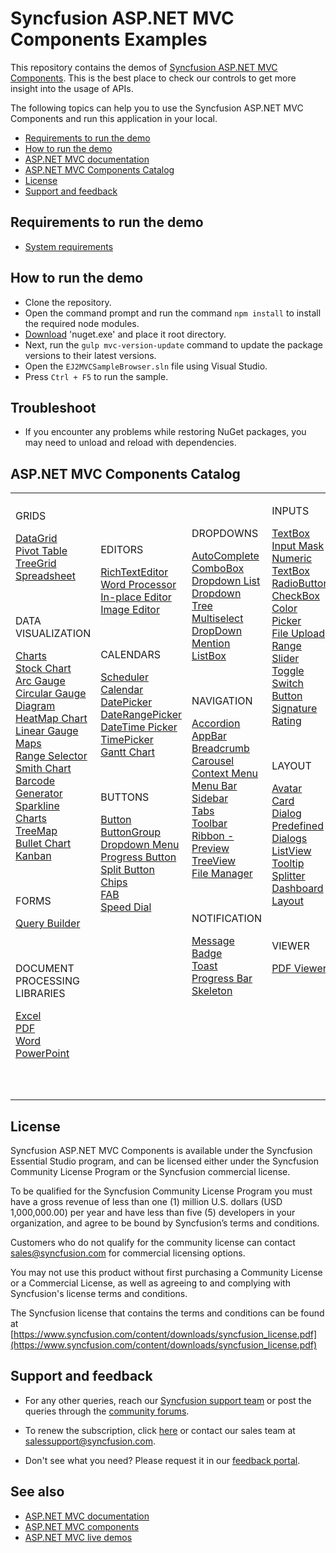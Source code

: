 # Syncfusion ASP.NET MVC Components Examples  

This repository contains the demos of [Syncfusion ASP.NET MVC Components](https://www.syncfusion.com/aspnet-mvc-ui-controls/). This is the best place to check our controls to get more insight into the usage of APIs.

The following topics can help you to use the Syncfusion ASP.NET MVC Components and run this application in your local.

* [Requirements to run the demo](#requirements-to-run-the-demo)
* [How to run the demo](#how-to-run-the-demo)
* [ASP.NET MVC documentation](https://ej2.syncfusion.com/aspnetmvc/documentation/introduction)
* [ASP.NET MVC Components Catalog](#aspnet-mvc-components-catalog)
* [License](#license)
* [Support and feedback](#support-and-feedback)

## Requirements to run the demo

* [System requirements](https://ej2.syncfusion.com/aspnetmvc/documentation/system-requirements/)

## How to run the demo

* Clone the repository.
* Open the command prompt and run the command `npm install` to install the required node modules.
* [Download](https://www.nuget.org/downloads) 'nuget.exe' and place it root directory.
* Next, run the `gulp mvc-version-update` command to update the package versions to their latest versions.
* Open the `EJ2MVCSampleBrowser.sln` file using Visual Studio.
* Press `Ctrl + F5` to run the sample.

## Troubleshoot

* If you encounter any problems while restoring NuGet packages, you may need to unload and reload with dependencies.

## ASP.NET MVC Components Catalog

<table id="table">
    <tbody>
        <colgroup>
            <col style="width: 220px">
            <col style="width: 260px">
            <col style="width: 220px">
            <col style="width: 220px">
        </colgroup>
    </tbody>
    <tr>
        <td>
            <p></p>
            <div><p class="controlcategory">GRIDS</p></div>
            <div class="controlanchorlink"><a target="_self" href="https://ej2.syncfusion.com/aspnetmvc/documentation/grid/getting-started-mvc">DataGrid</a></div>
            <div class="controlanchorlink"><a target="_self" href="https://ej2.syncfusion.com/aspnetmvc/documentation/pivot-table/getting-started">Pivot Table</a></div>
            <div class="controlanchorlink"><a target="_self" href="https://ej2.syncfusion.com/aspnetmvc/documentation/tree-grid/getting-started-mvc">TreeGrid</a></div>
            <div class="controlanchorlink"><a target="_self" href="https://ej2.syncfusion.com/aspnetmvc/documentation/spreadsheet/getting-started-mvc">Spreadsheet</a></div>
            <p>&nbsp;</p>
            <div><p class="controlcategory">DATA VISUALIZATION</p></div>
            <div class="controlanchorlink"><a target="_self" href="https://ej2.syncfusion.com/aspnetmvc/documentation/chart/getting-started">Charts</a></div>
            <div class="controlanchorlink"><a target="_self" href="https://ej2.syncfusion.com/aspnetmvc/documentation/stock-chart/getting-started">Stock Chart</a></div>
            <div class="controlanchorlink"><a target="_self" href="https://ej2.syncfusion.com/aspnetmvc/documentation/circular-gauge/getting-started">Arc Gauge</a></div>
            <div class="controlanchorlink"><a target="_self" href="https://ej2.syncfusion.com/aspnetmvc/documentation/circular-gauge/getting-started">Circular Gauge</a></div>
            <div class="controlanchorlink"><a target="_self" href="https://ej2.syncfusion.com/aspnetmvc/documentation/diagram/getting-started">Diagram</a></div>
            <div class="controlanchorlink"><a target="_self" href="https://ej2.syncfusion.com/aspnetmvc/documentation/heatmap-chart/getting-started">HeatMap Chart</a></div>
            <div class="controlanchorlink"><a target="_self" href="https://ej2.syncfusion.com/aspnetmvc/documentation/linear-gauge/getting-started">Linear Gauge</a></div>
            <div class="controlanchorlink"><a target="_self" href="https://ej2.syncfusion.com/aspnetmvc/documentation/maps/getting-started">Maps</a></div>
            <div class="controlanchorlink"><a target="_self" href="https://ej2.syncfusion.com/aspnetmvc/documentation/range-navigator/getting-started">Range Selector</a></div>
            <div class="controlanchorlink"><a target="_self" href="https://ej2.syncfusion.com/aspnetmvc/documentation/smithchart/getting-started">Smith Chart</a></div>
            <div class="controlanchorlink"><a target="_self" href="https://ej2.syncfusion.com/aspnetmvc/documentation/barcode/getting-started">Barcode Generator</a></div>
            <div class="controlanchorlink"><a target="_self" href="https://ej2.syncfusion.com/aspnetmvc/documentation/sparkline/getting-started">Sparkline Charts</a></div>
            <div class="controlanchorlink"><a target="_self" href="https://ej2.syncfusion.com/aspnetmvc/documentation/treemap/getting-started">TreeMap</a></div>
            <div class="controlanchorlink"><a target="_self" href="https://ej2.syncfusion.com/aspnetmvc/documentation/bullet-chart/getting-started">Bullet Chart</a></div>
            <div class="controlanchorlink"><a target="_self" href="https://ej2.syncfusion.com/aspnetmvc/documentation/kanban/getting-started">Kanban</a></div>
            <p>&nbsp;</p>
            <div><p class="controlcategory">FORMS</p></div>
            <div class="controlanchorlink"><a target="_self" href="https://ej2.syncfusion.com/aspnetmvc/documentation/query-builder/getting-started">Query Builder</a></div>
            <p>&nbsp;</p>
            <div><p class="controlcategory">DOCUMENT PROCESSING LIBRARIES</p></div>
            <div class="controlanchorlink"><a target="_self" href="https://help.syncfusion.com/file-formats/xlsio/create-read-edit-excel-files-in-asp-net-mvc-c-sharp">Excel</a></div>
            <div class="controlanchorlink"><a target="_self" href="https://help.syncfusion.com/file-formats/pdf/create-pdf-file-in-asp-net-mvc">PDF</a></div>
            <div class="controlanchorlink"><a target="_self" href="https://help.syncfusion.com/file-formats/docio/create-word-document-in-asp-net-mvc">Word</a></div>
            <div class="controlanchorlink"><a target="_self" href="https://help.syncfusion.com/file-formats/presentation/create-read-edit-powerpoint-files-in-asp-net-mvc">PowerPoint</a></div>
            <p>&nbsp;</p>
        </td>
        <td>
            <p></p>
            <div><p class="controlcategory">EDITORS</p></div>
            <div class="controlanchorlink"><a target="_self" href="https://ej2.syncfusion.com/aspnetmvc/documentation/rich-text-editor/getting-started">RichTextEditor</a></div>
            <div class="controlanchorlink"><a target="_self" href="https://ej2.syncfusion.com/aspnetmvc/documentation/document-editor/getting-started">Word Processor</a></div>
            <div class="controlanchorlink"><a target="_self" href="https://ej2.syncfusion.com/aspnetmvc/documentation/in-place-editor/getting-started">In-place Editor</a></div>
            <div class="controlanchorlink"><a target="_self" href="https://ej2.syncfusion.com/aspnetmvc/documentation/image-editor/getting-started">Image Editor</a></div>
            <p>&nbsp;</p>
            <div><p class="controlcategory">CALENDARS</p></div>
            <div class="controlanchorlink"><a target="_self" href="https://ej2.syncfusion.com/aspnetmvc/documentation/schedule/getting-started">Scheduler</a></div>
            <div class="controlanchorlink"><a target="_self" href="https://ej2.syncfusion.com/aspnetmvc/documentation/calendar/getting-started">Calendar</a></div>
            <div class="controlanchorlink"><a target="_self" href="https://ej2.syncfusion.com/aspnetmvc/documentation/datepicker/getting-started">DatePicker</a></div>
            <div class="controlanchorlink"><a target="_self" href="https://ej2.syncfusion.com/aspnetmvc/documentation/daterangepicker/getting-started">DateRangePicker</a></div>
            <div class="controlanchorlink"><a target="_self" href="https://ej2.syncfusion.com/aspnetmvc/documentation/datetimepicker/getting-started">DateTime Picker</a></div>
            <div class="controlanchorlink"><a target="_self" href="https://ej2.syncfusion.com/aspnetmvc/documentation/timepicker/getting-started">TimePicker</a></div>
            <div class="controlanchorlink"><a target="_self" href="https://ej2.syncfusion.com/aspnetmvc/documentation/gantt/getting-started">Gantt Chart</a></div>
            <p>&nbsp;</p>
            <div><p class="controlcategory">BUTTONS</p></div>
            <div class="controlanchorlink"><a target="_self" href="https://ej2.syncfusion.com/aspnetmvc/documentation/button/getting-started">Button</a></div>
            <div class="controlanchorlink"><a target="_self" href="https://ej2.syncfusion.com/aspnetmvc/documentation/button-group/getting-started">ButtonGroup</a></div>
            <div class="controlanchorlink"><a target="_self" href="https://ej2.syncfusion.com/aspnetmvc/documentation/drop-down-button/getting-started">Dropdown Menu</a></div>
            <div class="controlanchorlink"><a target="_self" href="https://ej2.syncfusion.com/aspnetmvc/documentation/progress-button/getting-started">Progress Button</a></div>
            <div class="controlanchorlink"><a target="_self" href="https://ej2.syncfusion.com/aspnetmvc/documentation/split-button/getting-started">Split Button</a></div>
            <div class="controlanchorlink"><a target="_self" href="https://ej2.syncfusion.com/aspnetmvc/documentation/chips/getting-started">Chips</a></div>
            <div class="controlanchorlink"><a target="_self" href="https://ej2.syncfusion.com/aspnetmvc/documentation/floating-action-button/getting-started">FAB</a></div>
            <div class="controlanchorlink"><a target="_self" href="https://ej2.syncfusion.com/aspnetmvc/documentation/speeddial/getting-started">Speed Dial</a></div>
            <p>&nbsp;</p>
            <p>&nbsp;</p>
            <p>&nbsp;</p>
            <p>&nbsp;</p>
            <p>&nbsp;</p>
            <p>&nbsp;</p>
        </td>
        <td>
            <p></p>
            <div><p class="controlcategory">DROPDOWNS</p></div>
            <div class="controlanchorlink"><a target="_self" href="https://ej2.syncfusion.com/aspnetmvc/documentation/auto-complete/getting-started">AutoComplete</a></div>
            <div class="controlanchorlink"><a target="_self" href="https://ej2.syncfusion.com/aspnetmvc/documentation/combo-box/getting-started">ComboBox</a></div>
            <div class="controlanchorlink"><a target="_self" href="https://ej2.syncfusion.com/aspnetmvc/documentation/drop-down-list/getting-started">Dropdown List</a></div>
            <div class="controlanchorlink"><a target="_self" href="https://ej2.syncfusion.com/aspnetmvc/documentation/drop-down-tree/getting-started">Dropdown Tree</a></div>
            <div class="controlanchorlink"><a target="_self" href="https://ej2.syncfusion.com/aspnetmvc/documentation/multi-select/getting-started">Multiselect DropDown</a></div>
            <div class="controlanchorlink"><a target="_self" href="https://ej2.syncfusion.com/aspnetmvc/documentation/mention/getting-started">Mention</a></div>
            <div class="controlanchorlink"><a target="_self" href="https://ej2.syncfusion.com/aspnetmvc/documentation/list-box/getting-started-mvc">ListBox</a></div>
            <p>&nbsp;</p>
            <div><p class="controlcategory">NAVIGATION</p></div>
            <div class="controlanchorlink"><a target="_self" href="https://ej2.syncfusion.com/aspnetmvc/documentation/accordion/getting-started">Accordion</a></div>
            <div class="controlanchorlink"><a target="_self" href="https://ej2.syncfusion.com/aspnetmvc/documentation/appbar/getting-started">AppBar</a></div>
            <div class="controlanchorlink"><a target="_self" href="https://ej2.syncfusion.com/aspnetmvc/documentation/breadcrumb/getting-started">Breadcrumb</a></div>
            <div class="controlanchorlink"><a target="_self" href="https://ej2.syncfusion.com/aspnetmvc/documentation/carousel/getting-started">Carousel</a></div>
            <div class="controlanchorlink"><a target="_self" href="https://ej2.syncfusion.com/aspnetmvc/documentation/context-menu/getting-started">Context Menu</a></div>
            <div class="controlanchorlink"><a target="_self" href="https://ej2.syncfusion.com/aspnetmvc/documentation/menu/getting-started">Menu Bar</a></div>
            <div class="controlanchorlink"><a target="_self" href="https://ej2.syncfusion.com/aspnetmvc/documentation/sidebar/getting-started">Sidebar</a></div>
            <div class="controlanchorlink"><a target="_self" href="https://ej2.syncfusion.com/aspnetmvc/documentation/tab/getting-started">Tabs</a></div>
            <div class="controlanchorlink"><a target="_self" href="https://ej2.syncfusion.com/aspnetmvc/documentation/toolbar/getting-started">Toolbar</a></div>
            <div class="controlanchorlink"><a target="_self" href="https://ej2.syncfusion.com/aspnetmvc/documentation/ribbon/getting-started">Ribbon - Preview</a></div>
            <div class="controlanchorlink"><a target="_self" href="https://ej2.syncfusion.com/aspnetmvc/documentation/treeview/getting-started">TreeView</a></div>
            <div class="controlanchorlink"><a target="_self" href="https://ej2.syncfusion.com/aspnetmvc/documentation/file-manager/getting-started">File Manager</a></div>
            <p>&nbsp;</p>
            <div><p class="controlcategory">NOTIFICATION</p></div>
            <div class="controlanchorlink"><a target="_self" href="https://ej2.syncfusion.com/aspnetmvc/documentation/message/getting-started">Message</a></div>
            <div class="controlanchorlink"><a target="_self" href="https://ej2.syncfusion.com/aspnetmvc/documentation/badge/getting-started-asp-mvc">Badge</a></div>
            <div class="controlanchorlink"><a target="_self" href="https://ej2.syncfusion.com/aspnetmvc/documentation/toast/getting-started">Toast</a></div>
            <div class="controlanchorlink"><a target="_self" href="https://ej2.syncfusion.com/aspnetmvc/documentation/progress-bar/getting-started">Progress Bar</a></div>
            <div class="controlanchorlink"><a target="_self" href="https://ej2.syncfusion.com/aspnetmvc/documentation/skeleton/getting-started">Skeleton</a></div>
            <p>&nbsp;</p>
            <p>&nbsp;</p>
            <p>&nbsp;</p>
        </td>
        <td>
            <div><p class="controlcategory">INPUTS</p></div>
            <div class="controlanchorlink"><a target="_self" href="https://ej2.syncfusion.com/aspnetmvc/documentation/textbox/getting-started">TextBox</a></div>
            <div class="controlanchorlink"><a target="_self" href="https://ej2.syncfusion.com/aspnetmvc/documentation/maskedtextbox/getting-started/">Input Mask</a></div>
            <div class="controlanchorlink"><a target="_self" href="https://ej2.syncfusion.com/aspnetmvc/documentation/numerictextbox/getting-started">Numeric TextBox</a></div>
            <div class="controlanchorlink"><a target="_self" href="https://ej2.syncfusion.com/aspnetmvc/documentation/radio-button/getting-started">RadioButton</a></div>
            <div class="controlanchorlink"><a target="_self" href="https://ej2.syncfusion.com/aspnetmvc/documentation/check-box/getting-started">CheckBox</a></div>
            <div class="controlanchorlink"><a target="_self" href="https://ej2.syncfusion.com/aspnetmvc/documentation/color-picker/getting-started">Color Picker</a></div>
            <div class="controlanchorlink"><a target="_self" href="https://ej2.syncfusion.com/aspnetmvc/documentation/uploader/getting-started">File Upload</a></div>
            <div class="controlanchorlink"><a target="_self" href="https://ej2.syncfusion.com/aspnetmvc/documentation/range-slider/getting-started">Range Slider</a></div>
            <div class="controlanchorlink"><a target="_self" href="https://ej2.syncfusion.com/aspnetmvc/documentation/switch/getting-started">Toggle Switch Button</a></div>
            <div class="controlanchorlink"><a target="_self" href="https://ej2.syncfusion.com/aspnetmvc/documentation/signature/getting-started">Signature</a></div>
            <div class="controlanchorlink"><a target="_self" href="https://ej2.syncfusion.com/aspnetmvc/documentation/rating/getting-started">Rating</a></div>
            <p>&nbsp;</p>
            <div><p class="controlcategory">LAYOUT</p></div>
            <div class="controlanchorlink"><a target="_self" href="https://ej2.syncfusion.com/aspnetmvc/documentation/avatar/getting-started-asp-mvc">Avatar</a></div>
            <div class="controlanchorlink"><a target="_self" href="https://ej2.syncfusion.com/aspnetmvc/documentation/card/getting-started">Card</a></div>
            <div class="controlanchorlink"><a target="_self" href="https://ej2.syncfusion.com/aspnetmvc/documentation/dialog/getting-started">Dialog</a></div>
            <div class="controlanchorlink"><a target="_self" href="https://ej2.syncfusion.com/aspnetmvc/documentation/predefined-dialogs/getting-started">Predefined Dialogs</a></div>
            <div class="controlanchorlink"><a target="_self" href="https://ej2.syncfusion.com/aspnetmvc/documentation/listview/getting-started">ListView</a></div>
            <div class="controlanchorlink"><a target="_self" href="https://ej2.syncfusion.com/aspnetmvc/documentation/tooltip/getting-started-asp-mvc">Tooltip</a></div>
            <div class="controlanchorlink"><a target="_self" href="https://ej2.syncfusion.com/aspnetmvc/documentation/splitter/getting-started">Splitter</a></div>
            <div class="controlanchorlink"><a target="_self" href="https://ej2.syncfusion.com/aspnetmvc/documentation/dashboard-layout/getting-started/">Dashboard Layout</a></div>
            <p>&nbsp;</p>
            <div><p class="controlcategory">VIEWER</p></div>
            <div class="controlanchorlink"><a target="_self" href="https://ej2.syncfusion.com/aspnetmvc/documentation/pdfviewer/getting-started">PDF Viewer</a></div>
            <p>&nbsp;</p>
            <p>&nbsp;</p>
            <p>&nbsp;</p>
            <p>&nbsp;</p>
            <p>&nbsp;</p>
        </td>
    </tr>
</table>

## License

Syncfusion ASP.NET MVC Components is available under the Syncfusion Essential Studio program, and can be licensed either under the Syncfusion Community License Program or the Syncfusion commercial license.

To be qualified for the Syncfusion Community License Program you must have a gross revenue of less than one (1) million U.S. dollars (USD 1,000,000.00) per year and have less than five (5) developers in your organization, and agree to be bound by Syncfusion’s terms and conditions.

Customers who do not qualify for the community license can contact sales@syncfusion.com for commercial licensing options.

You may not use this product without first purchasing a Community License or a Commercial License, as well as agreeing to and complying with Syncfusion's license terms and conditions.

The Syncfusion license that contains the terms and conditions can be found at
[https://www.syncfusion.com/content/downloads/syncfusion_license.pdf](https://www.syncfusion.com/content/downloads/syncfusion_license.pdf)

## Support and feedback

* For any other queries, reach our [Syncfusion support team](https://support.syncfusion.com/) or post the queries through the [community forums](https://www.syncfusion.com/forums?utm_source=github&utm_medium=listing).

* To renew the subscription, click [here](https://www.syncfusion.com/sales/products?utm_source=github&utm_medium=listing) or contact our sales team at <salessupport@syncfusion.com>.

* Don't see what you need? Please request it in our [feedback portal](https://www.syncfusion.com/feedback/aspnet-mvc).

## See also

* [ASP.NET MVC documentation](https://ej2.syncfusion.com/aspnetmvc/documentation/introduction)
* [ASP.NET MVC components](https://www.syncfusion.com/aspnet-mvc-ui-controls/)
* [ASP.NET MVC live demos](https://ej2.syncfusion.com/aspnetmvc/) 
